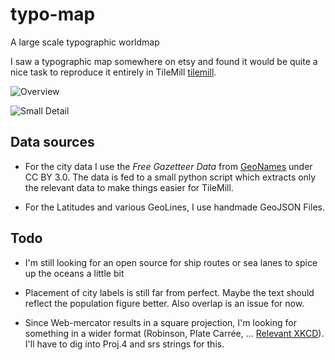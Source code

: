 typo-map
========

A large scale typographic worldmap


I saw a typographic map somewhere on etsy and found it would be quite a nice task to reproduce it entirely in TileMill [tilemill].

![Overview](https://raw.github.com/alexdeloy/typo-map/screenshots/typo-map-overview.png)

![Small Detail](https://raw.github.com/alexdeloy/typo-map/screenshots/typo-map-small.png)

Data sources
-------------------------------------------------------------------------------

* For the city data I use the *Free Gazetteer Data* from [GeoNames][geonames] under CC BY 3.0.
  The data is fed to a small python script which extracts only the relevant data to make things easier for TileMill.

* For the Latitudes and various GeoLines, I use handmade GeoJSON Files.

Todo
-------------------------------------------------------------------------------

* I'm still looking for an open source for ship routes or sea lanes to spice up the oceans a little bit

* Placement of city labels is still far from perfect. Maybe the text should reflect the population figure better. Also overlap is an issue for now.

* Since Web-mercator results in a square projection, I'm looking for something in a wider format (Robinson, Plate Carrée, ... [Relevant XKCD][xkcd]). I'll have to dig into Proj.4 and srs strings for this.


[tilemill]: https://github.com/mapbox/tilemill
[carto]: https://github.com/mapbox/carto
[geonames]: http://www.geonames.org/
[xkcd]: http://xkcd.com/977/
